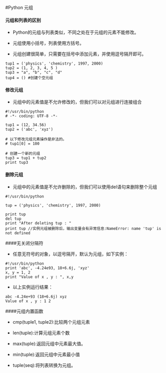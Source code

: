 ﻿#Python 元组

#### 元组和列表的区别

 - Python的元组与列表类似，不同之处在于元组的元素不能修改。

 - 元组使用小括号，列表使用方括号。

 - 元组创建很简单，只需要在括号中添加元素，并使用逗号隔开即可。
 
 ````
 tup1 = ('physics', 'chemistry', 1997, 2000)
 tup2 = (1, 2, 3, 4, 5 )
 tup3 = "a", "b", "c", "d"
 tup4 = () #创建个空元组
 ````
 
#### 修改元组

 - 元组中的元素值是不允许修改的，但我们可以对元组进行连接组合
 
 ````
 #!/usr/bin/python
 # -*- coding: UTF-8 -*-
  
 tup1 = (12, 34.56)
 tup2 = ('abc', 'xyz')
  
 # 以下修改元组元素操作是非法的。
 # tup1[0] = 100
  
 # 创建一个新的元组
 tup3 = tup1 + tup2
 print tup3
 ````
  
#### 删除元组

 - 元组中的元素值是不允许删除的，但我们可以使用del语句来删除整个元组
 
 ````
 #!/usr/bin/python
  
 tup = ('physics', 'chemistry', 1997, 2000)
  
 print tup
 del tup
 print "After deleting tup : "
 print tup //实例元组被删除后，输出变量会有异常信息:NameError: name 'tup' is not defined
 ````
 
 ####无关闭分隔符
 
 - 任意无符号的对象，以逗号隔开，默认为元组，如下实例：
 
 ````
 #!/usr/bin/python
 print 'abc', -4.24e93, 18+6.6j, 'xyz'
 x, y = 1, 2
 print "Value of x , y : ", x,y
 ````
 
 - 以上实例运行结果：
 ````
 abc -4.24e+93 (18+6.6j) xyz
 Value of x , y : 1 2
 ````
 
 ####元组内置函数
 
 - 	cmp(tuple1, tuple2):比较两个元组元素
 
 - 	len(tuple):计算元组元素个数
 
 - max(tuple):返回元组中元素最大值。
 
 - min(tuple):返回元组中元素最小值
 
 - tuple(seq):将列表转换为元组。